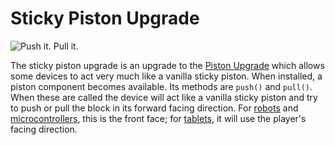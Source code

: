 # Sticky Piston Upgrade

![Push it. Pull it.](oredict:oc:stickyPistonUpgrade)

The sticky piston upgrade is an upgrade to the [Piston Upgrade](pistonupgrade.md) which allows some devices to act very much like a vanilla sticky piston. When installed, a piston component becomes available. Its methods are `push()` and `pull()`. When these are called the device will act like a vanilla sticky piston and try to push or pull the block in its forward facing direction. For [robots](../block/robot.md) and [microcontrollers](../block/microcontroller.md), this is the front face; for [tablets](tablet.md), it will use the player's facing direction.

